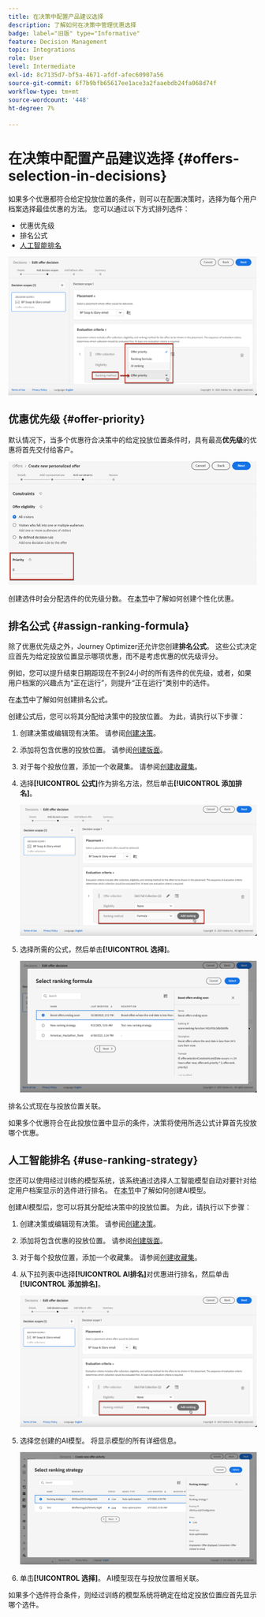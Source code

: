 ```yaml
---
title: 在决策中配置产品建议选择
description: 了解如何在决策中管理优惠选择
badge: label="旧版" type="Informative"
feature: Decision Management
topic: Integrations
role: User
level: Intermediate
exl-id: 8c7135d7-bf5a-4671-afdf-afec60907a56
source-git-commit: 6f7b9bfb65617ee1ace3a2faaebdb24fa068d74f
workflow-type: tm+mt
source-wordcount: '448'
ht-degree: 7%

---
```


# 在决策中配置产品建议选择 {#offers-selection-in-decisions}

如果多个优惠都符合给定投放位置的条件，则可以在配置决策时，选择为每个用户档案选择最佳优惠的方法。 您可以通过以下方式排列选件：

* 优惠优先级
* 排名公式
* [人工智能排名](#use-ranking-strategy)

![](../assets/offer-rank-by.png)

## 优惠优先级 {#offer-priority}

默认情况下，当多个优惠符合决策中的给定投放位置条件时，具有最高&#x200B;**优先级**&#x200B;的优惠将首先交付给客户。

![](../assets/offer-priority.png)

创建选件时会分配选件的优先级分数。 在[本节](../offer-library/creating-personalized-offers.md)中了解如何创建个性化优惠。

## 排名公式 {#assign-ranking-formula}

除了优惠优先级之外，Journey Optimizer还允许您创建&#x200B;**排名公式**。 这些公式决定应首先为给定投放位置显示哪项优惠，而不是考虑优惠的优先级评分。

例如，您可以提升结束日期距现在不到24小时的所有选件的优先级，或者，如果用户档案的兴趣点为“正在运行”，则提升“正在运行”类别中的选件。

在[本节](../ranking/create-ranking-formulas.md)中了解如何创建排名公式。

创建公式后，您可以将其分配给决策中的投放位置。 为此，请执行以下步骤：

1. 创建决策或编辑现有决策。 请参阅[创建决策](../offer-activities/create-offer-activities.md)。

1. 添加将包含优惠的投放位置。 请参阅[创建版面](../offer-library/creating-placements.md)。

1. 对于每个投放位置，添加一个收藏集。 请参阅[创建收藏集](../offer-library/creating-collections.md)。

1. 选择&#x200B;**[!UICONTROL 公式]**&#x200B;作为排名方法，然后单击&#x200B;**[!UICONTROL 添加排名]**。

   ![](../assets/offer-activity-ranking.png)

1. 选择所需的公式，然后单击&#x200B;**[!UICONTROL 选择]**。

   ![](../assets/ranking-selection.png)

排名公式现在与投放位置关联。

如果多个优惠符合在此投放位置中显示的条件，决策将使用所选公式计算首先投放哪个优惠。

## 人工智能排名 {#use-ranking-strategy}

<!--If you are an [Adobe Experience Platform](https://experienceleague.adobe.com/docs/experience-platform/landing/home.html){target="_blank"} user leveraging the **Offer Decisioning** application service,-->

您还可以使用经过训练的模型系统，该系统通过选择人工智能模型自动对要针对给定用户档案显示的选件进行排名。 在[本节](../ranking/create-ranking-strategies.md)中了解如何创建AI模型。

创建AI模型后，您可以将其分配给决策中的投放位置。 为此，请执行以下步骤：

1. 创建决策或编辑现有决策。 请参阅[创建决策](../offer-activities/create-offer-activities.md)。

1. 添加将包含优惠的投放位置。 请参阅[创建版面](../offer-library/creating-placements.md)。

1. 对于每个投放位置，添加一个收藏集。 请参阅[创建收藏集](../offer-library/creating-collections.md)。

1. 从下拉列表中选择&#x200B;**[!UICONTROL AI排名]**&#x200B;对优惠进行排名，然后单击&#x200B;**[!UICONTROL 添加排名]**。

   ![](../assets/ranking-selection-ai-ranking.png)

1. 选择您创建的AI模型。 将显示模型的所有详细信息。

   ![](../assets/ranking-selection-ai-ranking-selected.png)

1. 单击&#x200B;**[!UICONTROL 选择]**。 AI模型现在与投放位置相关联。

如果多个选件符合条件，则经过训练的模型系统将确定在给定投放位置应首先显示哪个选件。

